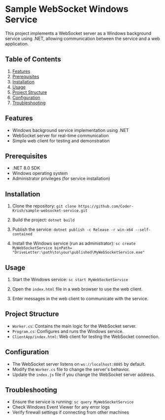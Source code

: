 # Sample WebSocket Windows Service

This project implements a WebSocket server as a Windows background service using .NET, allowing communication between the service and a web application.

## Table of Contents

1. [Features](#features)
2. [Prerequisites](#prerequisites)
3. [Installation](#installation)
4. [Usage](#usage)
5. [Project Structure](#project-structure)
6. [Configuration](#configuration)
7. [Troubleshooting](#troubleshooting)

## Features

- Windows background service implementation using .NET
- WebSocket server for real-time communication
- Simple web client for testing and demonstration

## Prerequisites

- .NET 8.0 SDK
- Windows operating system
- Administrator privileges (for service installation)

## Installation

1. Clone the repository:
`git clone https://github.com/Coder-Krish/sample-websocket-service.git`

2. Build the project: `dotnet build`
3. Publish the service: `dotnet publish -c Release -r win-x64 --self-contained`
4. Install the Windows service (run as administrator): `sc create MyWebSocketService binPath= "DriveLetter:\path\to\your\published\MyWebSocketService.exe"`

## Usage

1. Start the Windows service: `sc start MyWebSocketService`
2. Open the `index.html` file in a web browser to use the web client.

3. Enter messages in the web client to communicate with the service.

## Project Structure

- `Worker.cs`: Contains the main logic for the WebSocket server.
- `Program.cs`: Configures and runs the Windows service.
- `ClientApp/index.html`: Web client for testing the WebSocket connection.

## Configuration

- The WebSocket server listens on `ws://localhost:8085` by default.
- Modify the `Worker.cs` file to change the server's behavior.
- Update the `index.js` file if you change the WebSocket server address.

## Troubleshooting

- Ensure the service is running: `sc query MyWebSocketService`
- Check Windows Event Viewer for any error logs
- Verify firewall settings if connecting from other machines
